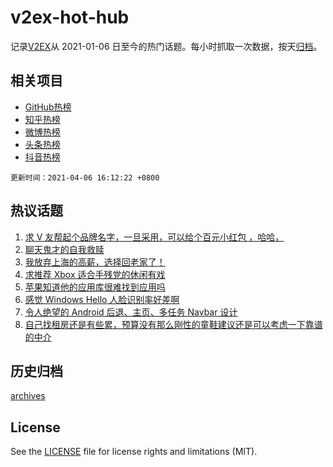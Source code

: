 # v2ex-hot-hub

 记录[V2EX](https://www.v2ex.com/)从 2021-01-06 日至今的热门话题。每小时抓取一次数据，按天[归档](archives)。
 
 ## 相关项目

- [GitHub热榜](https://github.com/lonnyzhang423/github-hot-hub)
- [知乎热榜](https://github.com/lonnyzhang423/zhihu-hot-hub)
- [微博热榜](https://github.com/lonnyzhang423/weibo-hot-hub)
- [头条热榜](https://github.com/lonnyzhang423/toutiao-hot-hub)
- [抖音热榜](https://github.com/lonnyzhang423/douyin-hot-hub)


 `更新时间：2021-04-06 16:12:22 +0800`

## 热议话题

1. [求 V 友帮起个品牌名字，一旦采用，可以给个百元小红包 ，哈哈，](https://www.v2ex.com/t/768266)
1. [聊天鬼才的自我救赎](https://www.v2ex.com/t/768184)
1. [我放弃上海的高薪，选择回老家了！](https://www.v2ex.com/t/768231)
1. [求推荐 Xbox 适合手残党的休闲有戏](https://www.v2ex.com/t/768342)
1. [苹果知道他的应用库很难找到应用吗](https://www.v2ex.com/t/768129)
1. [感觉 Windows Hello 人脸识别率好差啊](https://www.v2ex.com/t/768127)
1. [令人绝望的 Android 后退、主页、多任务 Navbar 设计](https://www.v2ex.com/t/768188)
1. [自己找租房还是有些累，预算没有那么刚性的童鞋建议还是可以考虑一下靠谱的中介](https://www.v2ex.com/t/768249)

## 历史归档

[archives](archives)

## License

See the [LICENSE](LICENSE) file for license rights and limitations (MIT).

